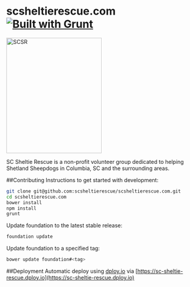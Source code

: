# scsheltierescue.com [![Built with Grunt](https://cdn.gruntjs.com/builtwith.png)](http://gruntjs.com/)

<img src="https://raw.github.com/alexdiliberto/scsheltierescue.com/master/img/SCSR-Logo-New-Transparent_500x606.png" alt="SCSR" title="SCSR" width="250" height="303">

SC Sheltie Rescue is a non-profit volunteer group dedicated to helping Shetland Sheepdogs in Columbia, SC and the surrounding areas.

##Contributing
Instructions to get started with development:
```sh
git clone git@github.com:scsheltierescue/scsheltierescue.com.git
cd scsheltierescue.com
bower install
npm install
grunt
```

Update foundation to the latest stable release:
```sh
foundation update
```

Update foundation to a specified tag:
```sh
bower update foundation#<tag>
```

##Deployment
Automatic deploy using [dploy.io](dploy.io) via [https://sc-sheltie-rescue.dploy.io](https://sc-sheltie-rescue.dploy.io)
